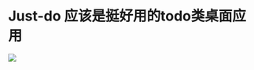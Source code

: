 # Just-do 应该是挺好用的todo类桌面应用
<img src="http://oh2ydlnws.bkt.clouddn.com/%E5%BE%AE%E4%BF%A1%E6%88%AA%E5%9B%BE_20161124221436.png">
